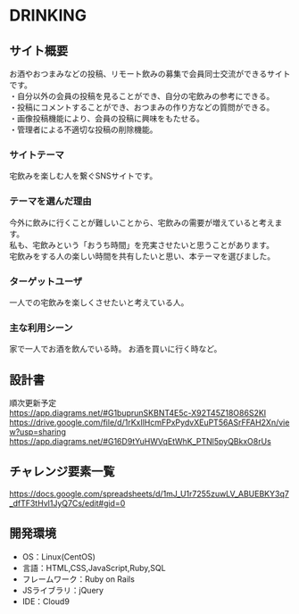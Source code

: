 # DRINKING

## サイト概要
お酒やおつまみなどの投稿、リモート飲みの募集で会員同士交流ができるサイトです。<br>
・自分以外の会員の投稿を見ることができ、自分の宅飲みの参考にできる。<br>
・投稿にコメントすることができ、おつまみの作り方などの質問ができる。<br>
・画像投稿機能により、会員の投稿に興味をもたせる。<br>
・管理者による不適切な投稿の削除機能。

### サイトテーマ
宅飲みを楽しむ人を繋ぐSNSサイトです。

### テーマを選んだ理由
今外に飲みに行くことが難しいことから、宅飲みの需要が増えていると考えます。<br>
私も、宅飲みという「おうち時間」を充実させたいと思うことがあります。<br>
宅飲みをする人の楽しい時間を共有したいと思い、本テーマを選びました。

### ターゲットユーザ
一人での宅飲みを楽しくさせたいと考えている人。

### 主な利用シーン
家で一人でお酒を飲んでいる時。
お酒を買いに行く時など。

## 設計書
順次更新予定<br>
https://app.diagrams.net/#G1buprunSKBNT4E5c-X92T45Z18O86S2KI <br>
https://drive.google.com/file/d/1rKxIlHcmFPxPydvXEuPT56ASrFFAH2Xn/view?usp=sharing <br>
https://app.diagrams.net/#G16D9tYuHWVqEtWhK_PTNl5pyQBkxO8rUs

## チャレンジ要素一覧
https://docs.google.com/spreadsheets/d/1mJ_U1r7255zuwLV_ABUEBKY3q7_dfTF3tHvl1JyQ7Cs/edit#gid=0

## 開発環境
- OS：Linux(CentOS)
- 言語：HTML,CSS,JavaScript,Ruby,SQL
- フレームワーク：Ruby on Rails
- JSライブラリ：jQuery
- IDE：Cloud9
